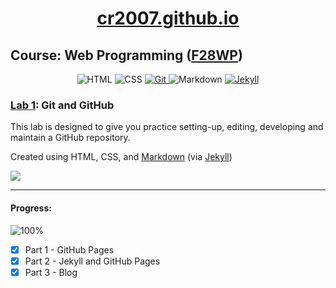 <div align="center">
   
# [cr2007.github.io](https://cr2007.github.io)
    
</div>

## Course: Web Programming ([F28WP](https://www.hw.ac.uk/documents/pams/202122/F28WP_202122.pdf))

<div align="center">
<img alt="HTML" title="HyperText Markup Language" src="https://img.shields.io/badge/HTML-informational?style=flat-sqaure&logo=html5&logoColor=white&color=E34F26">
<img alt="CSS" title="Cascading Style Sheets" src="https://img.shields.io/badge/CSS-informational?style=flat-sqaure&logo=css3&logoColor=white&color=1572B6">
<a href="https://www.git-scm.com">
<img alt="Git" title="Version Control System" src="https://img.shields.io/badge/Git-informational?style=flat-sqaure&logo=git&logoColor=white&color=F05032">
</a>
<img alt="Markdown" title="Markup Language to format text" src="https://img.shields.io/badge/Markdown-informational?style=flat-sqaure&logo=markdown&logoColor=white&color=000000">
<a href="https://github.com/jekyll/jekyll">
<img alt="Jekyll" title="A blog-aware, static website generator in Ruby" src="https://img.shields.io/badge/Jekyll-informational?style=flat-sqaure&logo=jekyll&logoColor=white&color=CC0000">
</a>
</div>

### [Lab 1](Lab1%20GitHub.pdf): Git and GitHub

This lab is designed to give you practice setting-up, editing, developing and maintain a GitHub repository.

Created using <span title="HyperText Markup Language">HTML</span>, <span title="Cascading Style Sheets">CSS</span>, and <a title="Simple, and easy-to-use markup language" href="https://www.markdownguide.org/">Markdown</a> (via <a title="A blog-aware, static website generator in Ruby" href="https://jekyllrb.com/">Jekyll</a>)

![](https://mermaid.ink/img/eyJjb2RlIjoicGllIHRpdGxlIE1hcmtcbiAgICBcIlBhcnQgMlwiIDogMi41XG4gICAgXCJQYXJ0IDNcIiA6IDIuNVxuICAgIFwiUGFydCAxXCIgOiA1XG4iLCJtZXJtYWlkIjp7fSwidXBkYXRlRWRpdG9yIjpmYWxzZSwiYXV0b1N5bmMiOnRydWUsInVwZGF0ZURpYWdyYW0iOmZhbHNlfQ)

---

#### Progress:

![100%](https://progress-bar.dev/100)

- [x] Part 1 - GitHub Pages
- [x] Part 2 - Jekyll and GitHub Pages
- [x] Part 3 - Blog
